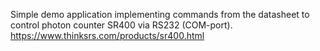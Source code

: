 Simple demo application implementing commands from the datasheet to control photon counter SR400 via RS232 (COM-port).
https://www.thinksrs.com/products/sr400.html
